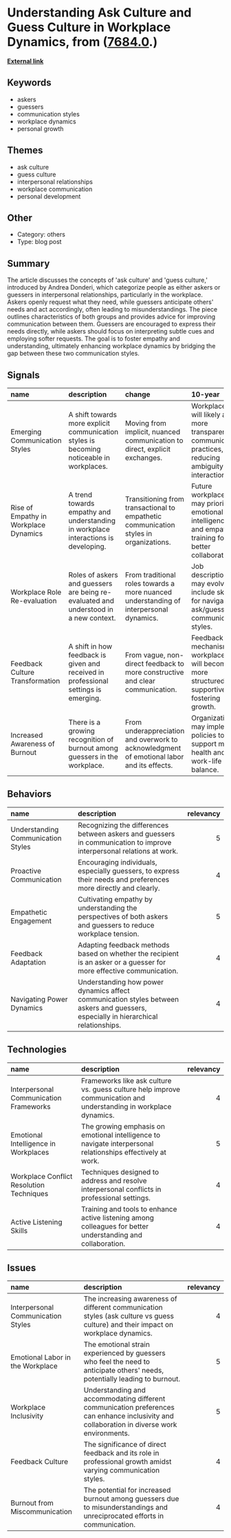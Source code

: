 # __Understanding Ask Culture and Guess Culture in Workplace Dynamics__, from ([7684.0](https://kghosh.substack.com/p/7684.0).)

__[External link](https://spin.atomicobject.com/asker-or-guesser/)__



## Keywords

* askers
* guessers
* communication styles
* workplace dynamics
* personal growth

## Themes

* ask culture
* guess culture
* interpersonal relationships
* workplace communication
* personal development

## Other

* Category: others
* Type: blog post

## Summary

The article discusses the concepts of 'ask culture' and 'guess culture,' introduced by Andrea Donderi, which categorize people as either askers or guessers in interpersonal relationships, particularly in the workplace. Askers openly request what they need, while guessers anticipate others' needs and act accordingly, often leading to misunderstandings. The piece outlines characteristics of both groups and provides advice for improving communication between them. Guessers are encouraged to express their needs directly, while askers should focus on interpreting subtle cues and employing softer requests. The goal is to foster empathy and understanding, ultimately enhancing workplace dynamics by bridging the gap between these two communication styles.

## Signals

| name                                  | description                                                                              | change                                                                                    | 10-year                                                                                                    | driving-force                                                                                             |   relevancy |
|:--------------------------------------|:-----------------------------------------------------------------------------------------|:------------------------------------------------------------------------------------------|:-----------------------------------------------------------------------------------------------------------|:----------------------------------------------------------------------------------------------------------|------------:|
| Emerging Communication Styles         | A shift towards more explicit communication styles is becoming noticeable in workplaces. | Moving from implicit, nuanced communication to direct, explicit exchanges.                | Workplaces will likely adopt more transparent communication practices, reducing ambiguity in interactions. | Growing awareness of interpersonal dynamics and the need for clarity in professional settings.            |           4 |
| Rise of Empathy in Workplace Dynamics | A trend towards empathy and understanding in workplace interactions is developing.       | Transitioning from transactional to empathetic communication styles in organizations.     | Future workplaces may prioritize emotional intelligence and empathy training for better collaboration.     | Increasing recognition of mental health and well-being as essential to productivity and job satisfaction. |           5 |
| Workplace Role Re-evaluation          | Roles of askers and guessers are being re-evaluated and understood in a new context.     | From traditional roles towards a more nuanced understanding of interpersonal dynamics.    | Job descriptions may evolve to include skills for navigating ask/guess communication styles.               | The need for effective teamwork and collaboration in diverse work environments.                           |           3 |
| Feedback Culture Transformation       | A shift in how feedback is given and received in professional settings is emerging.      | From vague, non-direct feedback to more constructive and clear communication.             | Feedback mechanisms in workplaces will become more structured and supportive, fostering growth.            | The desire for continuous improvement and personal development in careers.                                |           4 |
| Increased Awareness of Burnout        | There is a growing recognition of burnout among guessers in the workplace.               | From underappreciation and overwork to acknowledgment of emotional labor and its effects. | Organizations may implement policies to support mental health and work-life balance.                       | The rising focus on employee wellness and retention in competitive job markets.                           |           5 |

## Behaviors

| name                               | description                                                                                                                         |   relevancy |
|:-----------------------------------|:------------------------------------------------------------------------------------------------------------------------------------|------------:|
| Understanding Communication Styles | Recognizing the differences between askers and guessers in communication to improve interpersonal relations at work.                |           5 |
| Proactive Communication            | Encouraging individuals, especially guessers, to express their needs and preferences more directly and clearly.                     |           4 |
| Empathetic Engagement              | Cultivating empathy by understanding the perspectives of both askers and guessers to reduce workplace tension.                      |           5 |
| Feedback Adaptation                | Adapting feedback methods based on whether the recipient is an asker or a guesser for more effective communication.                 |           4 |
| Navigating Power Dynamics          | Understanding how power dynamics affect communication styles between askers and guessers, especially in hierarchical relationships. |           4 |

## Technologies

| name                                     | description                                                                                                       |   relevancy |
|:-----------------------------------------|:------------------------------------------------------------------------------------------------------------------|------------:|
| Interpersonal Communication Frameworks   | Frameworks like ask culture vs. guess culture help improve communication and understanding in workplace dynamics. |           4 |
| Emotional Intelligence in Workplaces     | The growing emphasis on emotional intelligence to navigate interpersonal relationships effectively at work.       |           5 |
| Workplace Conflict Resolution Techniques | Techniques designed to address and resolve interpersonal conflicts in professional settings.                      |           4 |
| Active Listening Skills                  | Training and tools to enhance active listening among colleagues for better understanding and collaboration.       |           4 |

## Issues

| name                               | description                                                                                                                                 |   relevancy |
|:-----------------------------------|:--------------------------------------------------------------------------------------------------------------------------------------------|------------:|
| Interpersonal Communication Styles | The increasing awareness of different communication styles (ask culture vs guess culture) and their impact on workplace dynamics.           |           4 |
| Emotional Labor in the Workplace   | The emotional strain experienced by guessers who feel the need to anticipate others' needs, potentially leading to burnout.                 |           5 |
| Workplace Inclusivity              | Understanding and accommodating different communication preferences can enhance inclusivity and collaboration in diverse work environments. |           5 |
| Feedback Culture                   | The significance of direct feedback and its role in professional growth amidst varying communication styles.                                |           4 |
| Burnout from Miscommunication      | The potential for increased burnout among guessers due to misunderstandings and unreciprocated efforts in communication.                    |           4 |